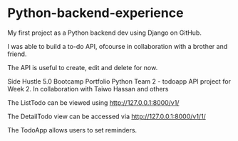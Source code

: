 # Python-backend-experience
My first project as a Python backend dev using Django on GitHub.

I was able to build a to-do API, ofcourse in collaboration with a brother and friend.

The API is useful to create, edit and delete for now.

Side Hustle 5.0 Bootcamp Portfolio Python Team 2 - todoapp API project for Week 2. In collaboration with Taiwo Hassan and others

The ListTodo can be viewed using http://127.0.0.1:8000/v1/

The DetailTodo view can be accessed via http://127.0.0.1:8000/v1/1/

The TodoApp allows users to set reminders.
